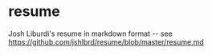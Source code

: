 # resume
Josh Liburdi's resume in markdown format -- see https://github.com/jshlbrd/resume/blob/master/resume.md
